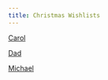 ```yaml
---
title: Christmas Wishlists
---
```


[Carol](wishlists/carol.md)

[Dad](wishlists/dad.md)

[Michael](wishlists/michael.md)